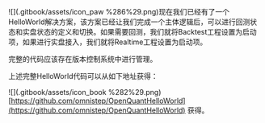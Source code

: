 ![](.gitbook/assets/icon_paw %286%29.png)现在我们已经有了一个HelloWorld解决方案，该方案已经让我们完成一个主体逻辑后，可以进行回测状态和实盘状态的定义和切换。如果需要回测，我们就将Backtest工程设置为启动项，如果进行实盘接入，我们就将Realtime工程设置为启动项。

完整的代码应该存在版本控制系统中进行管理。

上述完整HelloWorld代码可以从如下地址获得：

![](.gitbook/assets/icon_book %282%29.png) [https://github.com/omnistep/OpenQuantHelloWorld](https://github.com/omnistep/OpenQuantHelloWorld) 获得。

